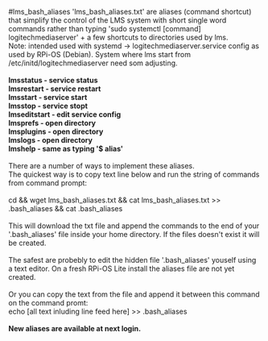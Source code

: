 #lms_bash_aliases
'lms_bash_aliases.txt' are aliases (command shortcut) that simplify the control of the LMS system with short single word commands rather than typing 'sudo systemctl [command] logitechmediaserver' + a few shortcuts to directories used by lms.<br />
Note: intended used with systemd -> logitechmediaserver.service config as used by RPi-OS (Debian). System where lms start from /etc/initd/logitechmediaserver need som adjusting.<br />
<br /><b>
lmsstatus - service status<br />
lmsrestart - service restart <br />
lmsstart - service start<br />
lmsstop - service stopt<br />
lmseditstart - edit service config<br />
lmsprefs - open directory <br />
lmsplugins - open directory <br />
lmslogs - open directory<br />
lmshelp - same as typing '$ alias'<br />
</b><br />
There are a number of ways to implement these aliases.<br />
The quickest way is to copy text line below and run the string of commands from command prompt:<br />
<br />
cd && wget lms_bash_aliases.txt && cat lms_bash_aliases.txt >> .bash_aliases && cat .bash_aliases<br />
<br />
This will download the txt file and append the commands to the end of your '.bash_aliases' file inside your home directory. If the files doesn't exist it will be created.<br />
<br />
The safest are probebly to edit the hidden file '.bash_aliases' youself using a text editor. On a fresh RPi-OS Lite install the aliases file are not yet created.<br />
<br />
Or you can copy the text from the file and append it between this command on the command promt:<br />
echo [all text inluding line feed here] >> .bash_aliases<br />
<br />
<b>New aliases are available at next login.</b><br />